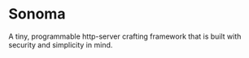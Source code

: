 # Sonoma
 A tiny, programmable http-server crafting framework that is built with security and simplicity in mind.
